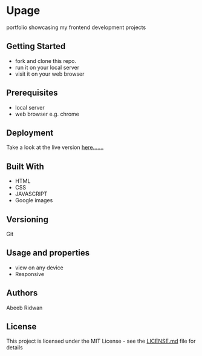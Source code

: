 # Upage
portfolio showcasing my frontend development projects

## Getting Started
- fork and clone this repo.
- run it on your local server
- visit it on your web browser

## Prerequisites
- local server
- web browser e.g. chrome

## Deployment
Take a look at the live version [here.......](https://abeeb1000.github.io/Upage/)

## Built With
- HTML
- CSS
- JAVASCRIPT
- Google images

## Versioning
  Git

## Usage and properties
- view on any device
- Responsive

## Authors
Abeeb Ridwan

## License
This project is licensed under the MIT License - see the [LICENSE.md](LICENSE.md) file for details
